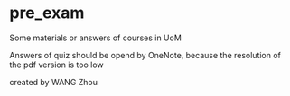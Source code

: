 # pre_exam
Some materials or answers of courses in UoM

Answers of quiz should be opend by OneNote, because the resolution of the pdf version is too low

created by WANG Zhou
